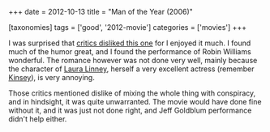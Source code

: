 +++
date = 2012-10-13
title = "Man of the Year (2006)"

[taxonomies]
tags = ['good', '2012-movie']
categories = ['movies']
+++

I was surprised that [critics disliked this one] for I enjoyed it much.
I found much of the humor great, and I found the performance of Robin
Williams wonderful. The romance however was not done very well, mainly
because the character of [Laura Linney], herself a very excellent
actress (remember [Kinsey]), is very annoying.

Those critics mentioned dislike of mixing the whole thing with
conspiracy, and in hindsight, it was quite unwarranted. The movie would
have done fine without it, and it was just not done right, and Jeff
Goldblum performance didn\'t help either.

  [critics disliked this one]: http://en.wikipedia.org/wiki/Man_of_the_Year_(2006_film)#Reception
  [Laura Linney]: http://en.wikipedia.org/wiki/Laura_Linney
  [Kinsey]: http://movies.tshepang.net/kinsey-2004
